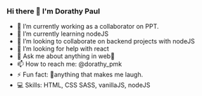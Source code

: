 ### Hi there 👋 I'm Dorathy Paul

- 🔭 I’m currently working as a collaborator on PPT.
- 🌱 I’m currently learning nodeJS
- 👯 I’m looking to collaborate on backend projects with nodeJS
- 🤔 I’m looking for help with react
- 💬 Ask me about anything in web🤩
- 📫 How to reach me: @dorathy_pmk
- ⚡ Fun fact: 🤔anything that makes me laugh.
- 💻 Skills: HTML, CSS SASS, vanillaJS, nodeJS
